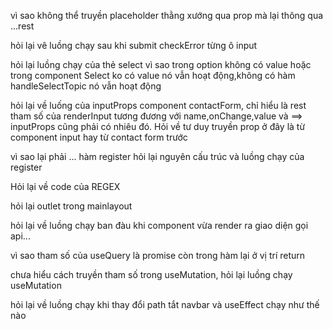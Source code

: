 vì sao không thể truyền placeholder thằng xướng qua prop mà lại thông qua ...rest

hỏi lại vê luồng chạy sau khi submit checkError từng ô input

hỏi lại luồng chạy của thẻ select vì sao trong option không có value hoặc trong component Select ko có value nó vẫn hoạt động,không có hàm handleSelectTopic nó vẫn hoạt động

hỏi lại về luống của inputProps component contactForm, chỉ hiểu là rest tham số của renderInput tương đương với name,onChange,value và ==> inputProps cũng phải có nhiêu đó. Hỏi về tư duy truyền prop ở đây là từ component input hay từ contact form trước

vì sao lại phải ... hàm register hỏi lại nguyên cấu trúc và luồng chạy của register


<!-- ========================================================== -->

Hỏi lại về code của REGEX

hỏi lại outlet trong mainlayout


hỏi lại về luồng chạy ban đàu khi component vừa render ra giao diện gọi api...

vì sao tham số của useQuery là promise còn trong hàm lại ở vị trí return

chưa hiểu cách truyền tham số trong useMutation, hỏi lại luồng chạy useMutation

hỏi lại về luồng chạy khi thay đổi path tắt navbar và useEffect chạy như thế nào



<!-- ko thấy được thông tin khóa học khi click vào -->